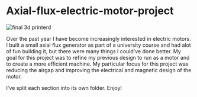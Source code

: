 # Axial-flux-electric-motor-project

![final 3d printerd](https://github.com/user-attachments/assets/55846419-a8b6-457b-be80-7e71b974730b)

Over the past year I have become increasingly interested in electric motors. I built a small axial flux generator as part of a university course and had alot of fun building it, but there were many things I could've done better. My goal for this project was to refine my previous design to run as a motor and to create a more efficient machine. My particular focus for this project was reducing the airgap and improving the electrical and magnetic design of the motor.

I've split each section into its own folder. Enjoy!
